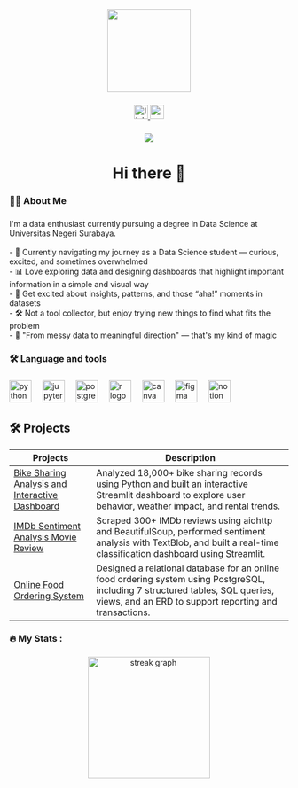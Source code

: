 <div align="center">
  <img height="150" src="https://media2.giphy.com/media/v1.Y2lkPTc5MGI3NjExZTRrMm9wejBya2c5cmw1NWxlY2p1bGMyeGJ4MGoybTQydXo2NmpmbyZlcD12MV9pbnRlcm5hbF9naWZfYnlfaWQmY3Q9Zw/LMcB8XospGZO8UQq87/giphy.gif"  />
</div>

###

<div align="center">
  <a href="www.linkedin.com/in/nurus-shobah-hidayati" target="_blank">
    <img src="https://img.shields.io/static/v1?message=LinkedIn&logo=linkedin&label=&color=0077B5&logoColor=white&labelColor=&style=for-the-badge" height="25" alt="linkedin logo"  />
  </a>
  <a href="nrshobahyt0.0@gmail.com" target="_blank">
    <img src="https://img.shields.io/static/v1?message=Gmail&logo=gmail&label=&color=D14836&logoColor=white&labelColor=&style=for-the-badge" height="25" alt="gmail logo"  />
  </a>
</div>

###

<div align="center">
  <img src="https://visitor-badge.laobi.icu/badge?page_id=JustNote0.JustNote0&"  />
</div>

###

<h1 align="center">Hi there 👋</h1>

###

<h3 align="left">👩‍💻  About Me</h3>

###

<p align="left">I'm a data enthusiast currently pursuing a degree in Data Science at Universitas Negeri Surabaya.<br><br>- 🎒 Currently navigating my journey as a Data Science student — curious, excited, and sometimes overwhelmed  <br>- 📊 Love exploring data and designing dashboards that highlight important information in a simple and visual way  <br>- 🧠 Get excited about insights, patterns, and those “aha!” moments in datasets  <br>- 🛠️ Not a tool collector, but enjoy trying new things to find what fits the problem  <br>- 🌱 "From messy data to meaningful direction" — that's my kind of magic</p>

###

<h3 align="left">🛠 Language and tools</h3>

###

<div align="left">
  <img src="https://cdn.jsdelivr.net/gh/devicons/devicon/icons/python/python-original.svg" height="40" alt="python logo"  />
  <img width="12" />
  <img src="https://cdn.jsdelivr.net/gh/devicons/devicon/icons/jupyter/jupyter-original.svg" height="40" alt="jupyter logo"  />
  <img width="12" />
  <img src="https://cdn.jsdelivr.net/gh/devicons/devicon/icons/postgresql/postgresql-original.svg" height="40" alt="postgresql logo"  />
  <img width="12" />
  <img src="https://cdn.jsdelivr.net/gh/devicons/devicon/icons/r/r-original.svg" height="40" alt="r logo"  />
  <img width="12" />
  <img src="https://cdn.jsdelivr.net/gh/devicons/devicon/icons/canva/canva-original.svg" height="40" alt="canva logo"  />
  <img width="12" />
  <img src="https://cdn.jsdelivr.net/gh/devicons/devicon/icons/figma/figma-original.svg" height="40" alt="figma logo"  />
  <img width="12" />
  <img src="https://cdn.jsdelivr.net/gh/devicons/devicon/icons/notion/notion-original.svg" height="40" alt="notion logo"  />
</div>

###

## 🛠️ Projects

| Projects | Description |
|----------|-------------|
| [ Bike Sharing Analysis and Interactive Dashboard ](https://github.com/JustNote0/Bike_Sharing.git) | Analyzed 18,000+ bike sharing records using Python and built an interactive Streamlit dashboard to explore user behavior, weather impact, and rental trends. |
| [ IMDb Sentiment Analysis Movie Review](https://github.com/JustNote0/Sentiment_Analysis.git) | Scraped 300+ IMDb reviews using aiohttp and BeautifulSoup, performed sentiment analysis with TextBlob, and built a real-time classification dashboard using Streamlit. |
| [Online Food Ordering System](https://github.com/JustNote0/PostgreSQL-Project.git) |  Designed a relational database for an online food ordering system using PostgreSQL, including 7 structured tables, SQL queries, views, and an ERD to support reporting and transactions. |

<h3 align="left">🔥   My Stats :</h3>

###

<div align="center">
  <img src="https://streak-stats.demolab.com?user=JustNote0&locale=en&mode=daily&theme=dark&hide_border=false&border_radius=5&order=3" height="220" alt="streak graph"  />
</div>

###
